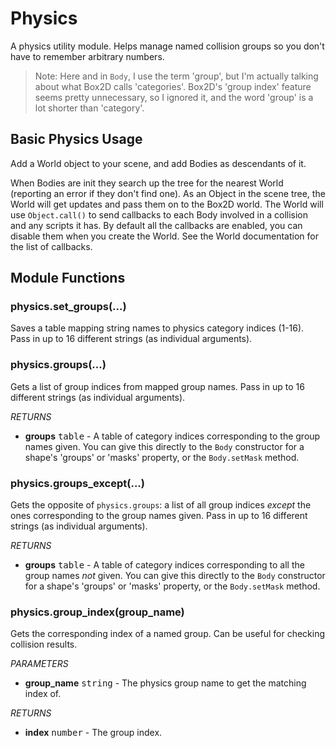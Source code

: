 Physics
=======

A physics utility module. Helps manage named collision groups so you don't have to remember arbitrary numbers.

> Note: Here and in `Body`, I use the term 'group', but I'm actually talking about what Box2D calls 'categories'. Box2D's 'group index' feature seems pretty unnecessary, so I ignored it, and the word 'group' is a lot shorter than 'category'.

Basic Physics Usage
-------------------

Add a World object to your scene, and add Bodies as descendants of it.

When Bodies are init they search up the tree for the nearest World (reporting an error if they don't find one). As an Object in the scene tree, the World will get updates and pass them on to the Box2D world. The World will use `Object.call()` to send callbacks to each Body involved in a collision and any scripts it has. By default all the callbacks are enabled, you can disable them when you create the World. See the World documentation for the list of callbacks. 

Module Functions
----------------

### physics.set_groups(...)
Saves a table mapping string names to physics category indices (1-16). Pass in up to 16 different strings (as individual arguments).

### physics.groups(...)
Gets a list of group indices from mapped group names. Pass in up to 16 different strings (as individual arguments).

_RETURNS_
* __groups__ <kbd>table</kbd> - A table of category indices corresponding to the group names given. You can give this directly to the `Body` constructor for a shape's 'groups' or 'masks' property, or the `Body.setMask` method.

### physics.groups_except(...)
Gets the opposite of `physics.groups`: a list of all group indices _except_ the ones corresponding to the group names given. Pass in up to 16 different strings (as individual arguments).

_RETURNS_
* __groups__ <kbd>table</kbd> - A table of category indices corresponding to all the group names _not_ given. You can give this directly to the `Body` constructor for a shape's 'groups' or 'masks' property, or the `Body.setMask` method.

### physics.group_index(group_name)
Gets the corresponding index of a named group. Can be useful for checking collision results.

_PARAMETERS_
* __group_name__ <kbd>string</kbd> - The physics group name to get the matching index of.

_RETURNS_
* __index__ <kbd>number</kbd> - The group index.
